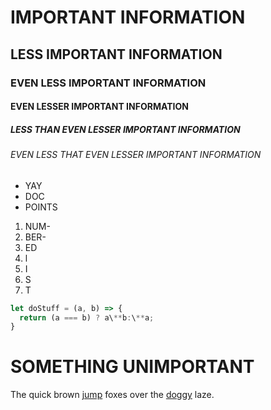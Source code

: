 # IMPORTANT INFORMATION  
## LESS IMPORTANT INFORMATION
### EVEN LESS IMPORTANT INFORMATION
#### EVEN LESSER IMPORTANT INFORMATION
##### LESS THAN EVEN LESSER IMPORTANT INFORMATION
###### EVEN LESS THAT EVEN LESSER IMPORTANT INFORMATION
- YAY
- DOC
- POINTS  

1. NUM-
2. BER-
3. ED
4. l
5. I
6. S
7. T

```javascript
let doStuff = (a, b) => {
  return (a === b) ? a\**b:\**a;
}
```
# SOMETHING UNIMPORTANT
The quick brown [jump](/Game) foxes over the [doggy](/Testing) laze.
